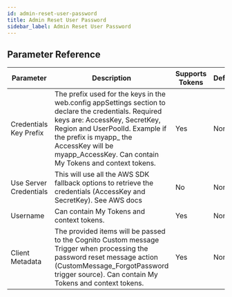 ```yaml
---
id: admin-reset-user-password
title: Admin Reset User Password
sidebar_label: Admin Reset User Password
---
```





## Parameter Reference
| Parameter | Description | Supports Tokens | Default |
| -- | -- | -- | -- |
| Credentials Key Prefix | The prefix used for the keys in the web.config appSettings section to declare the credentials. Required keys are: AccessKey, SecretKey, Region and UserPoolId. Example if the prefix is myapp_ the AccessKey will be myapp_AccessKey. Can contain My Tokens and context tokens. | Yes | None |
| Use Server Credentials | This will use all the AWS SDK fallback options to retrieve the credentials (AccessKey and SecretKey). See AWS docs | No | None |
| Username | Can contain My Tokens and context tokens. | Yes | None |
| Client Metadata | The provided items will be passed to the Cognito Custom message Trigger when processing the password reset message action (CustomMessage_ForgotPassword trigger source). Can contain My Tokens and context tokens. | Yes | None |

